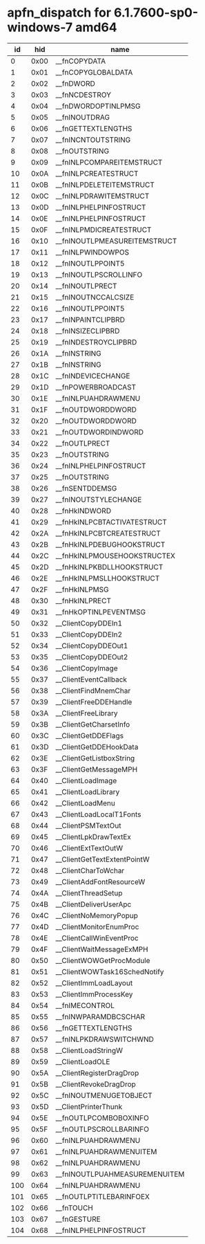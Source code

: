 # apfn_dispatch for 6.1.7600-sp0-windows-7 amd64

|id|hid|name
|------|------|------
| 0 | 0x00 | __fnCOPYDATA
| 1 | 0x01 | __fnCOPYGLOBALDATA
| 2 | 0x02 | __fnDWORD
| 3 | 0x03 | __fnNCDESTROY
| 4 | 0x04 | __fnDWORDOPTINLPMSG
| 5 | 0x05 | __fnINOUTDRAG
| 6 | 0x06 | __fnGETTEXTLENGTHS
| 7 | 0x07 | __fnINCNTOUTSTRING
| 8 | 0x08 | __fnOUTSTRING
| 9 | 0x09 | __fnINLPCOMPAREITEMSTRUCT
| 10 | 0x0A | __fnINLPCREATESTRUCT
| 11 | 0x0B | __fnINLPDELETEITEMSTRUCT
| 12 | 0x0C | __fnINLPDRAWITEMSTRUCT
| 13 | 0x0D | __fnINLPHELPINFOSTRUCT
| 14 | 0x0E | __fnINLPHELPINFOSTRUCT
| 15 | 0x0F | __fnINLPMDICREATESTRUCT
| 16 | 0x10 | __fnINOUTLPMEASUREITEMSTRUCT
| 17 | 0x11 | __fnINLPWINDOWPOS
| 18 | 0x12 | __fnINOUTLPPOINT5
| 19 | 0x13 | __fnINOUTLPSCROLLINFO
| 20 | 0x14 | __fnINOUTLPRECT
| 21 | 0x15 | __fnINOUTNCCALCSIZE
| 22 | 0x16 | __fnINOUTLPPOINT5
| 23 | 0x17 | __fnINPAINTCLIPBRD
| 24 | 0x18 | __fnINSIZECLIPBRD
| 25 | 0x19 | __fnINDESTROYCLIPBRD
| 26 | 0x1A | __fnINSTRING
| 27 | 0x1B | __fnINSTRING
| 28 | 0x1C | __fnINDEVICECHANGE
| 29 | 0x1D | __fnPOWERBROADCAST
| 30 | 0x1E | __fnINLPUAHDRAWMENU
| 31 | 0x1F | __fnOUTDWORDDWORD
| 32 | 0x20 | __fnOUTDWORDDWORD
| 33 | 0x21 | __fnOUTDWORDINDWORD
| 34 | 0x22 | __fnOUTLPRECT
| 35 | 0x23 | __fnOUTSTRING
| 36 | 0x24 | __fnINLPHELPINFOSTRUCT
| 37 | 0x25 | __fnOUTSTRING
| 38 | 0x26 | __fnSENTDDEMSG
| 39 | 0x27 | __fnINOUTSTYLECHANGE
| 40 | 0x28 | __fnHkINDWORD
| 41 | 0x29 | __fnHkINLPCBTACTIVATESTRUCT
| 42 | 0x2A | __fnHkINLPCBTCREATESTRUCT
| 43 | 0x2B | __fnHkINLPDEBUGHOOKSTRUCT
| 44 | 0x2C | __fnHkINLPMOUSEHOOKSTRUCTEX
| 45 | 0x2D | __fnHkINLPKBDLLHOOKSTRUCT
| 46 | 0x2E | __fnHkINLPMSLLHOOKSTRUCT
| 47 | 0x2F | __fnHkINLPMSG
| 48 | 0x30 | __fnHkINLPRECT
| 49 | 0x31 | __fnHkOPTINLPEVENTMSG
| 50 | 0x32 | __ClientCopyDDEIn1
| 51 | 0x33 | __ClientCopyDDEIn2
| 52 | 0x34 | __ClientCopyDDEOut1
| 53 | 0x35 | __ClientCopyDDEOut2
| 54 | 0x36 | __ClientCopyImage
| 55 | 0x37 | __ClientEventCallback
| 56 | 0x38 | __ClientFindMnemChar
| 57 | 0x39 | __ClientFreeDDEHandle
| 58 | 0x3A | __ClientFreeLibrary
| 59 | 0x3B | __ClientGetCharsetInfo
| 60 | 0x3C | __ClientGetDDEFlags
| 61 | 0x3D | __ClientGetDDEHookData
| 62 | 0x3E | __ClientGetListboxString
| 63 | 0x3F | __ClientGetMessageMPH
| 64 | 0x40 | __ClientLoadImage
| 65 | 0x41 | __ClientLoadLibrary
| 66 | 0x42 | __ClientLoadMenu
| 67 | 0x43 | __ClientLoadLocalT1Fonts
| 68 | 0x44 | __ClientPSMTextOut
| 69 | 0x45 | __ClientLpkDrawTextEx
| 70 | 0x46 | __ClientExtTextOutW
| 71 | 0x47 | __ClientGetTextExtentPointW
| 72 | 0x48 | __ClientCharToWchar
| 73 | 0x49 | __ClientAddFontResourceW
| 74 | 0x4A | __ClientThreadSetup
| 75 | 0x4B | __ClientDeliverUserApc
| 76 | 0x4C | __ClientNoMemoryPopup
| 77 | 0x4D | __ClientMonitorEnumProc
| 78 | 0x4E | __ClientCallWinEventProc
| 79 | 0x4F | __ClientWaitMessageExMPH
| 80 | 0x50 | __ClientWOWGetProcModule
| 81 | 0x51 | __ClientWOWTask16SchedNotify
| 82 | 0x52 | __ClientImmLoadLayout
| 83 | 0x53 | __ClientImmProcessKey
| 84 | 0x54 | __fnIMECONTROL
| 85 | 0x55 | __fnINWPARAMDBCSCHAR
| 86 | 0x56 | __fnGETTEXTLENGTHS
| 87 | 0x57 | __fnINLPKDRAWSWITCHWND
| 88 | 0x58 | __ClientLoadStringW
| 89 | 0x59 | __ClientLoadOLE
| 90 | 0x5A | __ClientRegisterDragDrop
| 91 | 0x5B | __ClientRevokeDragDrop
| 92 | 0x5C | __fnINOUTMENUGETOBJECT
| 93 | 0x5D | __ClientPrinterThunk
| 94 | 0x5E | __fnOUTLPCOMBOBOXINFO
| 95 | 0x5F | __fnOUTLPSCROLLBARINFO
| 96 | 0x60 | __fnINLPUAHDRAWMENU
| 97 | 0x61 | __fnINLPUAHDRAWMENUITEM
| 98 | 0x62 | __fnINLPUAHDRAWMENU
| 99 | 0x63 | __fnINOUTLPUAHMEASUREMENUITEM
| 100 | 0x64 | __fnINLPUAHDRAWMENU
| 101 | 0x65 | __fnOUTLPTITLEBARINFOEX
| 102 | 0x66 | __fnTOUCH
| 103 | 0x67 | __fnGESTURE
| 104 | 0x68 | __fnINLPHELPINFOSTRUCT



